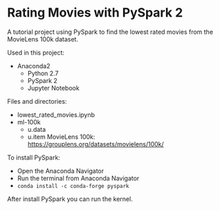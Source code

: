 # Rating Movies with PySpark 2

A tutorial project using PySpark to find the lowest rated movies from the MovieLens 100k dataset.

Used in this project:
- Anaconda2
  - Python 2.7
  - PySpark 2
  - Jupyter Notebook
  
Files and directories:
- lowest_rated_movies.ipynb
- ml-100k
  - u.data
  - u.item
MovieLens 100k: https://grouplens.org/datasets/movielens/100k/

To install PySpark:
- Open the Anaconda Navigator
- Run the terminal from Anaconda Navigator
- ``conda install -c conda-forge pyspark``

After install PySpark you can run the kernel.
